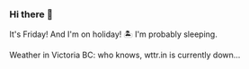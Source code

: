 ### Hi there :wave:

It's Friday! And I'm on holiday! :desert_island: I'm probably sleeping.

Weather in Victoria BC: who knows, wttr.in is currently down...
